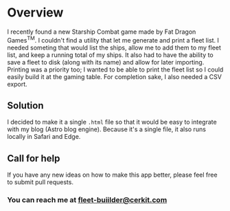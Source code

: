# Overview
I recently found a new Starship Combat game made by Fat Dragon Games<sup>TM</sup>. I couldn't find a utility that let me generate and print a fleet list. 
I needed someting that would list the ships, allow me to add them to my fleet list, and keep a running total of my ships. 
It also had to have the ability to save a fleet to disk (along with its name) and allow for later importing. Printing was a priority too; I wanted
to be able to print the fleet list so I could easily build it at the gaming table. For completion sake, I also needed a CSV export.

## Solution
I decided to make it a single `.html` file so that it would be easy to integrate with my blog (Astro blog engine). 
Because it's a single file, it also runs locally in Safari and Edge.

## Call for help
If you have any new ideas on how to make this app better, please feel free to submit pull requests.

### You can reach me at <a href="mailto:fleet-builder@cerkit.com">fleet-buiilder@cerkit.com</a>
